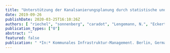 ```yaml
---
title: "Unterstützung der Kanalsanierungsplanung durch statistische und datengetriebene Alterungsmodelle"
date: 2019-09-26
publishDate: 2020-03-25T16:10:26Z
authors: [ "riechel", "sonnenberg", "caradot", "Lengemann, N.", "Eckert, E.", "Ringe, A.", "rouault" ]
publication_types: ["0"]
abstract: ""
featured: false
publication: " *In:* Kommunales Infrastruktur-Management. Berlin, Germany. 2019-09-26"
---
```


